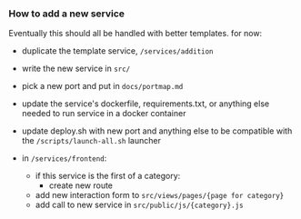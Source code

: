 ### How to add a new service

Eventually this should all be handled with better templates. for now:

- duplicate the template service, `/services/addition`
- write the new service in `src/`
- pick a new port and put in `docs/portmap.md`
- update the service's dockerfile, requirements.txt, or anything else needed to run service in a docker container
- update deploy.sh with new port and anything else to be compatible with the `/scripts/launch-all.sh` launcher

- in `/services/frontend`:
  - if this service is the first of a category:
    - create new route
  - add new interaction form to `src/views/pages/{page for category}`
  - add call to new service in `src/public/js/{category}.js`
